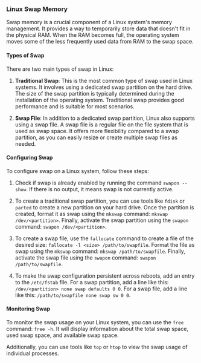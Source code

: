 ### Linux Swap Memory

Swap memory is a crucial component of a Linux system's memory management. It provides a way to temporarily store data that doesn't fit in the physical RAM. When the RAM becomes full, the operating system moves some of the less frequently used data from RAM to the swap space.

#### Types of Swap

There are two main types of swap in Linux:

1. **Traditional Swap**: This is the most common type of swap used in Linux systems. It involves using a dedicated swap partition on the hard drive. The size of the swap partition is typically determined during the installation of the operating system. Traditional swap provides good performance and is suitable for most scenarios.

2. **Swap File**: In addition to a dedicated swap partition, Linux also supports using a swap file. A swap file is a regular file on the file system that is used as swap space. It offers more flexibility compared to a swap partition, as you can easily resize or create multiple swap files as needed.

#### Configuring Swap

To configure swap on a Linux system, follow these steps:

1. Check if swap is already enabled by running the command `swapon --show`. If there is no output, it means swap is not currently active.

2. To create a traditional swap partition, you can use tools like `fdisk` or `parted` to create a new partition on your hard drive. Once the partition is created, format it as swap using the `mkswap` command: `mkswap /dev/<partition>`. Finally, activate the swap partition using the `swapon` command: `swapon /dev/<partition>`.

3. To create a swap file, use the `fallocate` command to create a file of the desired size: `fallocate -l <size> /path/to/swapfile`. Format the file as swap using the `mkswap` command: `mkswap /path/to/swapfile`. Finally, activate the swap file using the `swapon` command: `swapon /path/to/swapfile`.

4. To make the swap configuration persistent across reboots, add an entry to the `/etc/fstab` file. For a swap partition, add a line like this: `/dev/<partition> none swap defaults 0 0`. For a swap file, add a line like this: `/path/to/swapfile none swap sw 0 0`.

#### Monitoring Swap

To monitor the swap usage on your Linux system, you can use the `free` command: `free -h`. It will display information about the total swap space, used swap space, and available swap space.

Additionally, you can use tools like `top` or `htop` to view the swap usage of individual processes.